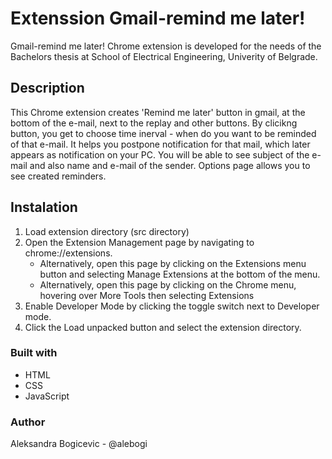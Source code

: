 # Extenssion Gmail-remind me later!

Gmail-remind me later! Chrome extension is developed for the needs of the Bachelors thesis at School of Electrical Engineering, Univerity of Belgrade.

## Description

This Chrome extension creates 'Remind me later' button in gmail, at the bottom of the e-mail, next to the replay and other buttons. By clicikng button, you get to choose time inerval - when do you want to be reminded of that e-mail.
It helps you postpone notification for that mail, which later appears as notification on your PC. You will be able to see subject of the e-mail and also name and e-mail of the sender.
Options page allows you to see created reminders.

## Instalation

1. Load extension directory (src directory)
2. Open the Extension Management page by navigating to chrome://extensions.
    - Alternatively, open this page by clicking on the Extensions menu button and selecting Manage Extensions at the bottom of the menu.
    - Alternatively, open this page by clicking on the Chrome menu, hovering over More Tools then selecting Extensions
3. Enable Developer Mode by clicking the toggle switch next to Developer mode.
4. Click the Load unpacked button and select the extension directory.

### Built with
- HTML
- CSS
- JavaScript

### Author
Aleksandra Bogicevic - @alebogi
